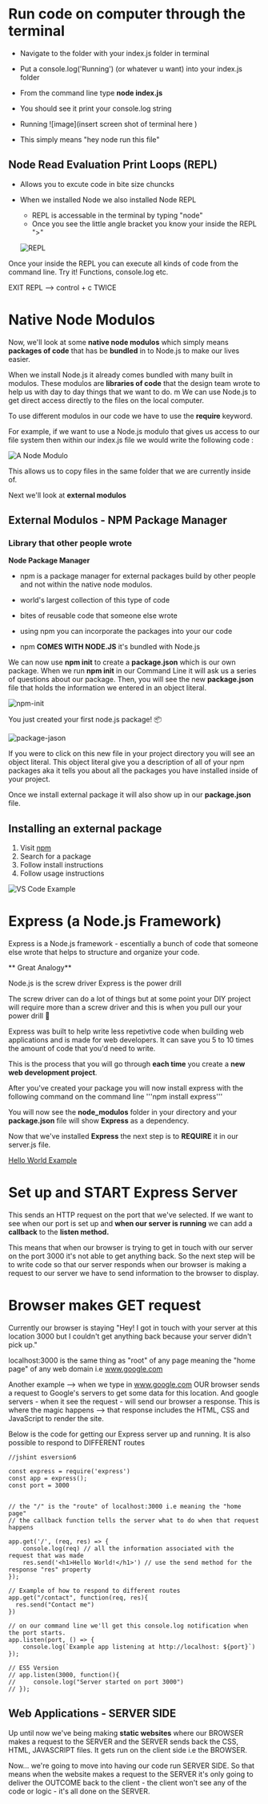 # Run code on computer through the terminal

- Navigate to the folder with your index.js folder in terminal
- Put a console.log('Running') (or whatever u want) into your index.js folder
- From the command line type **node index.js**
- You should see it print your console.log string
- Running
  ![image](insert screen shot of terminal here )

- This simply means "hey node run this file"

## Node Read Evaluation Print Loops (REPL)

- Allows you to excute code in bite size chuncks
- When we installed Node we also installed Node REPL

  - REPL is accessable in the terminal by typing "node"
  - Once you see the little angle bracket you know your inside the REPL ">"

  ![REPL](images/REPL-bracket.png)

Once your inside the REPL you can execute all kinds of code from the command line. Try it! Functions, console.log etc.

EXIT REPL --> control + c TWICE

# Native Node Modulos

Now, we'll look at some **native node modulos** which simply means **packages of code** that has be **bundled** in to Node.js to make our lives easier.

When we install Node.js it already comes bundled with many built in modulos. These modulos are **libraries of code** that the design team wrote to help us with day to day things that we want to do.
m
We can use Node.js to get direct access directly to the files on the local computer.

To use different modulos in our code we have to use the **require** keyword.

For example, if we want to use a Node.js modulo that gives us access to our file system then within our index.js file we would write the following code :

![A Node Modulo](images/copyFiles.png)

This allows us to copy files in the same folder that we are currently inside of.

Next we'll look at **external modulos**

## External Modulos - NPM Package Manager

### Library that other people wrote

**Node Package Manager**

- npm is a package manager for external packages build by other people and not within the native node modulos.
- world's largest collection of this type of code

- bites of reusable code that someone else wrote
- using npm you can incorporate the packages into your our code
- npm **COMES WITH NODE.JS** it's bundled with Node.js

We can now use **npm init** to create a **package.json** which is our own package. When we run **npm init** in our Command Line it will ask us a series of questions about our package. Then, you will see the new **package.json** file that holds the information we entered in an object literal.

![npm-init](images/npm-init-created-this.png)

You just created your first node.js package! 📦

![package-jason](images/package-jason-icon.png)

If you were to click on this new file in your project directory you will see an object literal. This object literal give you a description of all of your npm packages aka it tells you about all the packages you have installed inside of your project.

Once we install external package it will also show up in our **package.json** file.

## Installing an external package

1. Visit [npm](https://www.npmjs.com/package/superheroes)
2. Search for a package
3. Follow install instructions
4. Follow usage instructions

![VS Code Example](images/external_modulos_npm.png)

# Express (a Node.js Framework)

Express is a Node.js framework - escentially a bunch of code that someone else wrote that helps to structure and organize your code.

** Great Analogy**

Node.js is the screw driver
Express is the power drill

The screw driver can do a lot of things but at some point your DIY project will require more than a screw driver and this is when you pull our your power drill 🧰

Express was built to help write less repetivtive code when building web applications and is made for web developers. It can save you 5 to 10 times the amount of code that you'd need to write.

 <!-- Include pictures from command line in setting up package for server -->

This is the process that you will go through **each time** you create a **new web development project**.

After you've created your package you will now install express with the following command on the command line '''npm install express'''

You will now see the **node_modulos** folder in your directory and your **package.json** file will show **Express** as a dependency.

Now that we've installed **Express** the next step is to **REQUIRE** it in our server.js file.

[Hello World Example](https://expressjs.com/en/starter/hello-world.html)

# Set up and START Express Server

This sends an HTTP request on the port that we've selected.
If we want to see when our port is set up and **when our server is running** we can add a **callback** to the **listen method.**

<!-- insert code  and cannot get from localhost:3000 -->

This means that when our browser is trying to get in touch with our server on the port 3000 it's not able to get anything back. So the next step will be to write code so that our server responds when our browser is making a request to our server we have to send information to the browser to display.

# Browser makes GET request

Currently our browser is staying "Hey! I got in touch with your server at this location 3000 but I couldn't get anything back because your server didn't pick up."

localhost:3000 is the same thing as "root" of any page meaning the "home page" of any web domain i.e www.google.com

Another example --> when we type in www.google.com OUR browser sends a request to Google's servers to get some data for this location. And google servers - when it see the request - will send our browser a response. This is where the magic happens --> that response includes the HTML, CSS and JavaScript to render the site.

Below is the code for getting our Express server up and running. It is also possible to respond to DIFFERENT routes

```
//jshint esversion6

const express = require('express')
const app = express();
const port = 3000


// the "/" is the "route" of localhost:3000 i.e meaning the "home page"
// the callback function tells the server what to do when that request happens

app.get('/', (req, res) => {
    console.log(req) // all the information associated with the request that was made
    res.send('<h1>Hello World!</h1>') // use the send method for the response "res" property
});

// Example of how to respond to different routes
app.get("/contact", function(req, res){
  res.send("Contact me")
})

// on our command line we'll get this console.log notification when the port starts.
app.listen(port, () => {
    console.log(`Example app listening at http://localhost: ${port}`)
});

// ES5 Version
// app.listen(3000, function(){
//     console.log("Server started on port 3000")
// });
```

## Web Applications - SERVER SIDE

Up until now we've being making **static websites** where our BROWSER makes a request to the SERVER and the SERVER sends back the CSS, HTML, JAVASCRIPT files. It gets run on the client side i.e the BROWSER.

Now... we're going to move into having our code run SERVER SIDE. So that means when the website makes a request to the SERVER it's only going to deliver the OUTCOME back to the client - the client won't see any of the code or logic - it's all done on the SERVER.
